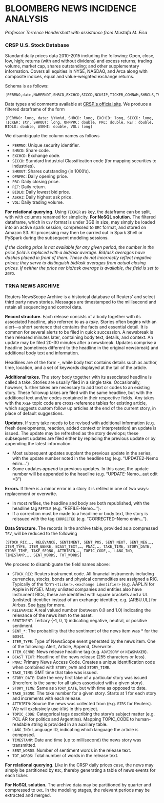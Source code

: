 # BLOOMBERG NEWS INCIDENCE ANALYSIS

_Professor Terrence Hendershott with assistance from Mustafa M. Eisa_

### CRSP U.S. Stock Database

Standard daily prices data 2010-2015 including the following: Open, close, low, high; returns (with and without dividens) and excess returns; trading volume, market cap, shares outstanding; and other supplementary information. Covers all equities in NYSE, NASDAQ, and Arca along with composite indices, equal and value-weighted exchange returns.

Schema is as follows:

```
[PERMNO,date,NAMEENDT,SHRCD,EXCHCD,SICCD,NCUSIP,TICKER,COMNAM,SHRCLS,TSYMBOL,NAICS,PRIMEXCH,TRDSTAT,SECSTAT,PERMCO,ISSUNO,HEXCD,HSICCD,CUSIP,DCLRDT,DLAMT,DLPDT,DLSTCD,NEXTDT,PAYDT,RCRDDT,SHRFLG,HSICMG,HSICIG,DISTCD,DIVAMT,FACPR,FACSHR,ACPERM,ACCOMP,NWPERM,DLRETX,DLPRC,DLRET,TRTSCD,NMSIND,MMCNT,NSDINX,BIDLO,ASKHI,PRC,VOL,RET,BID,ASK,SHROUT,CFACPR,CFACSHR,OPENPRC,NUMTRD,RETX,vwretd,vwretx,ewretd,ewretx,sprtrn]
```
Data types and comments available at [CRSP's official site](http://www.crsp.com/products/documentation/stock-data-structure).
We produce a filtered dataframe of the form
```
[PERMNO: long, date: %Y%m%d, SHRCD: long, EXCHCD: long, SICCD: long, TICKER: str, SHROUT: long, OPNPRC: double, PRC: double, RET: double, BIDLO: double, ASKHI: double, VOL: long]
```
We disambiguate the column names as follows
- `PERMNO`: Unique security identifier.
- `SHRCD`: Share code.
- `EXCHCD`: Exchange code.
- `SICCD`: Standard Industrial Classification code (for mapping securities to industries).
- `SHROUT`: Shares outstanding (in 1000’s).
- `OPNPRC`: Daily opening price.
- `PRC`: Daily closing price.
- `RET`: Daily return.
- `BIDLO`: Daily lowest bid price.
- `ASKHI`: Daily highest ask price.
- `VOL`: Daily trading volume.

**For relational querying.** Using `TICKER` as key, the dataframe can be split, with with columns renamed for simplicity.
**For NoSQL solution.** The filtered dataframe, which in `CSV` format is under 3GB in size, may simply be loaded into an active spark session, compressed to `ORC` format, and stored on Amazon S3. All processing may then be carried out in Spark Shell or PySpark during the subsequent modeling sessions.

_If the closing price is not available for any given period, the number in the price field is replaced with a bid/ask average. Bid/ask averages have dashes placed in front of them. These do not incorrectly reflect negative prices; they serve to distinguish bid/ask averages from actual closing prices. If neither the price nor bid/ask average is available, the field is set to zero._

### TRNA NEWS ARCHIVE

Reuters NewsScope Archive is a historical database of Reuters’ and select third party news stories. Messages are timestamped to the millisecond and retain all sequencing and control data.

**Record structure.** Each release consists of a body together with its associated headline, also referred to as a *take*. Stories often begins with an alert—a short sentence that contains the facts and essential detail. It is common for several alerts to be filed in quick succession. A newsbreak is then released minutes later, containing body text, details, and context. An update may be filed 20-30 minutes after a newsbreak. Updates comprise a headline (sometimes different to the headline in the original newsbreak) and additional body text and information.

Headlines are of the form <headline tag>-<headline body>, while body text contains details such as author, time, location, and a set of keywords displayed at the tail of the article.

**Additional takes.** The story body together with its associated headline is called a take. Stories are usually filed in a single take. Occasionally, however, further takes are necessary to add text or codes to an existing story. These followup takes are filed with the same headline, but with the additional text and/or codes contained in their respective fields. Any takes with the `XREF` topic code are cross-reference tables for existing article, which suggests custom follow up articles at the end of the current story, in place of default suggestions.

**Updates.** If story take needs to be revised with additional information (e.g. fresh developments, reaction, added context or interpretation) an update is issued. The update may be refreshed as the story develops; these subsequent updates are filed either by replacing the previous update or by appending the latest information.
- Most subsequent updates supplant the previous update in the series, with the update number noted in the headline tag (e.g. “UPDATE2-Nemo enim…”)
- Some updates *append* to previous updates. In this case, the update number will be appended to the headline (e.g. “UPDATE-Nemo…aut odit =3”)

**Errors.** If there is a minor error in a story it is refiled in one of two ways: replacement or overwrite.
- In most refiles, the headline and body are both republished, with the headline tag `REFILE` (e.g. “REFILE-Nemo…”).
- If a correction must be made to a headline or body text, the story is reissued with the tag `CORRECTED` (e.g. “CORRECTED-Nemo enim…”).

**Data Structure.** The records in the archive table, provided as a compressed `TSV`, will be reduced to the following
```
[STOCK_RIC,…, RELEVANCE, SENTIMENT, SENT_POS, SENT_NEUT, SENT_NEG,…, ITEM_TYPE, ITEM_GENRE, BCAST_TEXT,…, PNAC,…, TAKE_TIME, STORY_DATE, STORY_TIME, TAKE_SEQNO, ATTRIBTN,…, TOPIC_CODE,…, LANG_IND, TIMESTAMP,…, SENT_WORDS, TOT_WORDS]
```
We proceed to disambiguate the field names above:
- `STOCK_RIC`: Reuters instrument code. All financial instruments including currencies, stocks, bonds and physical commodities are assigned a RIC. Typically of the form `<ticker>.<exchange identifier>` (e.g. AAPL.N for Apple in NYSE). Many unlisted companies and entities also have Instrument RICs; these are identified with square brackets and a UL (unlisted) identifier instead of an exchange identifier, e.g. [ARBU.UL] for Airbus. See [here](http://quant.stackexchange.com/questions/7568/mapping-symbols-between-tickers-reuters-rics-and-bloomberg-tickers) for more. 
- `RELEVANCE`: A real valued number (between 0.0 and 1.0) indicating the relevance of the news item to the asset.
- `SENTIMENT`: Tertiary {-1, 0, 1} indicating negative, neutral, or positive sentiment.
- `SENT_*`: The probability that the sentiment of the news item was * for the asset.
- `ITEM_TYPE`: Type of NewsScope event generated by the news item. One of the following: Alert, Article, Append, Overwrite.
- `ITEM_GENRE`: News release headline tag (e.g. `ADVISORY` or `NEWSMAKER`).
- `BCAST_TEXT`: Headline of the news release (255 characters or less).
- `PNAC`: Primary News Access Code. Creates a unique identification code when combined with `STORY_DATE` and `STORY_TIME`.
- `TAKE_TIME`: GMT time that take was issued.
- `STORY_DATE`: Date the very first take of a particular story was issued (therefore is the same for all takes associated with a given story).
- `STORY_TIME`: Same as `STORY_DATE`, but with time as opposed to date.
- `TAKE_SEQNO`: The take number for a given story. Starts at 1 for each story and increments with each release.
- `ATTRIBTN`: Source the news was collected from (e.g. `RTRS` for Reuters). We will exclusively use `RTRS` in this project.
- `TOPIC_CODE`: Categorical tags describing the story’s
subject matter (e.g. POL AR for politics and Argentina). Mapping TOPIC_CODE to human-readable string is provided in an auxiliary table.
- `LANG_IND`: Language ID, indicating which language the article is composed.
- `TIMESTAMP`: Date and time (up to millisecond) the news story was transmitted.
- `SENT_WORDS`: Number of sentiment words in the release text.
- `TOT_WORDS`: Total number of words in the release text.

**For relational querying.** Like in the CRSP daily prices case, the news may simply be partitioned by `RIC`, thereby generating a table of news events for each ticker.

**For NoSQL solution.** The archive data may be partitioned by quarter and compressed to `ORC`. In the modeling stages, the relevant periods may be extracted and merged.